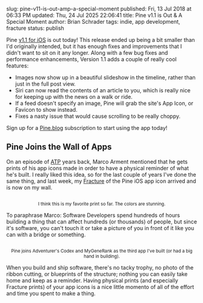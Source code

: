 slug: pine-v11-is-out-amp-a-special-moment
published: Fri, 13 Jul 2018 at 06:33 PM
updated: Thu, 24 Jul 2025 22:06:41 
title: Pine v1.1 is Out &amp; A Special Moment
author: Brian Schrader
tags: indie, app development, fracture
status: publish

Pine [v1.1 for iOS][itunes] is out today! This release ended up being a bit smaller than I'd originally intended, but it has enough fixes and improvements that I didn't want to sit on it any longer. Along with a few bug fixes and performance enhancements, Version 1.1 adds a couple of really cool features:

- Images now show up in a beautiful slideshow in the timeline, rather than just in the full post view.
- Siri can now read the contents of an article to you, which is really nice for keeping up with the news on a walk or ride.
- If a feed doesn't specify an image, Pine will grab the site's App Icon, or Favicon to show instead.
- Fixes a nasty issue that would cause scrolling to be really choppy.

Sign up for a [Pine.blog](https://pine.blog) subscription to start using the app today!


## Pine Joins the Wall of Apps

On an episode of [ATP](http://atp.fm) years back, Marco Arment mentioned that he gets prints of his app icons made in order to have a physical reminder of what he's built. I really liked this idea, so for the last couple of years I've done the same thing, and last week, my [Fracture][fracture] of the Pine iOS app icon arrived and is now on my wall.

<img
    class="image-center"
    style="max-width:25em;"
    src="/images/blog/pine-counter.jpg"
    alt=""
/>
<center><small><caption>
    I think this is my favorite print so far. The colors are stunning.
</caption></small></center>


To paraphrase Marco: Software Developers spend hundreds of hours building a thing that can affect hundreds (or thousands) of people, but since it's software, you can't touch it or take a picture of you in front of it like you can with a bridge or something.

<img
    class="image-center"
    style="max-width:30em;"
    src="/images/blog/fractures.jpg"
    alt=""
/>
<center><small><caption>
    Pine joins Adventurer's Codex and MyGeneRank as the third app I've built (or had a big hand in building).
</caption></small></center>

When you build and ship software, there's no tacky trophy, no photo of the ribbon cutting, or blueprints of the structure; nothing you can easily take home and keep as a reminder. Having physical prints (and especially Fracture prints) of your app icons is a nice little momento of all of the effort and time you spent to make a thing.

[itunes]: https://itunes.apple.com/us/app/pine-blog/id1401683628?ls=1&mt=8
[fracture]: https://fractureme.com
